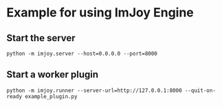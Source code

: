 # Example for using ImJoy Engine


## Start the server

```
python -m imjoy.server --host=0.0.0.0 --port=8000
```


## Start a worker plugin

```
python -m imjoy.runner --server-url=http://127.0.0.1:8000 --quit-on-ready example_plugin.py
```